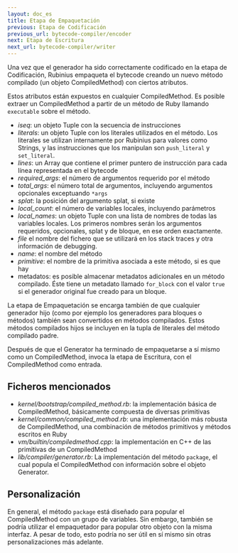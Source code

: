 ```yaml
---
layout: doc_es
title: Etapa de Empaquetación
previous: Etapa de Codificación
previous_url: bytecode-compiler/encoder
next: Etapa de Escritura
next_url: bytecode-compiler/writer
---
```


Una vez que el generador ha sido correctamente codificado en la etapa de
Codificación, Rubinius empaqueta el bytecode creando un nuevo método compilado
(un objeto CompiledMethod) con ciertos atributos.

Estos atributos están expuestos en cualquier CompiledMethod. Es posible
extraer un CompiledMethod a partir de un método de Ruby llamando `executable`
sobre el método.

* *iseq*: un objeto Tuple con la secuencia de instrucciones
* *literals*: un objeto Tuple con los literales utilizados en el método. Los
  literales se utilizan internamente por Rubinius para valores como Strings,
  y las instrucciones que los manipulan son `push_literal` y `set_literal`.
* *lines*: un Array que contiene el primer puntero de instrucción para cada
  línea representada en el bytecode
* *required_args*: el número de argumentos requerido por el método
* *total_args*: el número total de argumentos, incluyendo argumentos
  opcionales exceptuando `*args`
* *splat*: la posición del argumento splat, si existe
* *local_count*: el número de variables locales, incluyendo parámetros
* *local_names*: un objeto Tuple con una lista de nombres de todas las
  variables locales. Los primeros nombres serán los argumentos requeridos,
  opcionales, splat y de bloque, en ese orden exactamente.
* *file* el nombre del fichero que se utilizará en los stack traces y otra
  información de debugging.
* *name*: el nombre del método
* *primitive*: el nombre de la primitiva asociada a este método, si es que hay
* metadatos: es posible almacenar metadatos adicionales en un método
  compilado. Éste tiene un metadato llamado `for_block` con el valor `true` si
  el generador original fue creado para un bloque.

La etapa de Empaquetación se encarga también de que cualquier generador hijo
(como por ejemplo los generadores para bloques o métodos) también sean
convertidos en métodos compilados. Estos métodos compilados hijos se incluyen
en la tupla de literales del método compilado padre.

Después de que el Generator ha terminado de empaquetarse a sí mismo como un
CompiledMethod, invoca la etapa de Escritura, con el CompiledMethod como
entrada.

## Ficheros mencionados

* *kernel/bootstrap/compiled_method.rb*: la implementación básica de
  CompiledMethod, básicamente compuesta de diversas primitivas
* *kernel/common/compiled_method.rb*: una implementación más robusta de
  CompiledMethod, una combinación de métodos primitivos y métodos escritos en
  Ruby
* *vm/builtin/compiledmethod.cpp*: la implementación en C++ de las primitivas
  de un CompiledMethod
* *lib/compiler/generator.rb*: La implementación del método `package`, el cual
  popula el CompiledMethod con información sobre el objeto Generator.

## Personalización

En general, el método `package` está diseñado para popular el CompiledMethod
con un grupo de variables. Sin embargo, también se podría utilizar el
empaquetador para popular otro objeto con la misma interfaz. A pesar de todo,
esto podría no ser útil en sí mismo sin otras personalizaciones más adelante.
